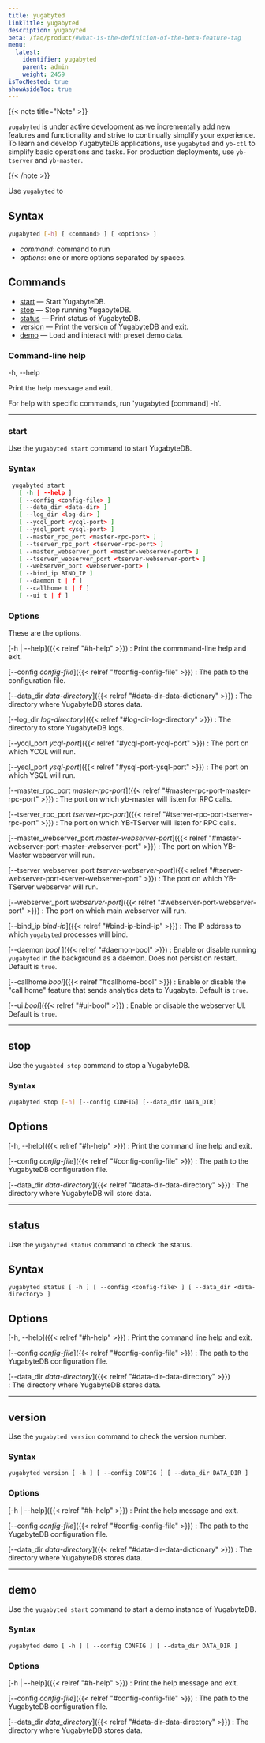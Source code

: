 ```yaml
---
title: yugabyted
linkTitle: yugabyted
description: yugabyted
beta: /faq/product/#what-is-the-definition-of-the-beta-feature-tag
menu:
  latest:
    identifier: yugabyted
    parent: admin
    weight: 2459
isTocNested: true
showAsideToc: true
---
```


{{< note title="Note" >}}

`yugabyted` is under active development as we incrementally add new features and functionality and strive to continually simplify your experience. To learn and develop YugabyteDB applications, use `yugabyted` and `yb-ctl` to simplify basic operations and tasks. For production deployments, use `yb-tserver` and `yb-master`.

{{< /note >}}

Use `yugabyted` to 

## Syntax

```sh
yugabyted [-h] [ <command> ] [ <options> ]
```

- *command*: command to run
- *options*: one or more options separated by spaces.

## Commands

- [start]("#start") —  Start YugabyteDB.
- [stop](#stop) — Stop running YugabyteDB.
- [status](#status) — Print status of YugabyteDB.
- [version](#version) — Print the version of YugabyteDB and exit.
- [demo](#demo) — Load and interact with preset demo data.

### Command-line help

-h, --help

Print the help message and exit.

For help with specific commands, run 'yugabyted [command] -h'.

-----

### start

Use the `yugabyted start` command to start YugabyteDB.

### Syntax

```sh
 yugabyted start
   [ -h | --help ] 
   [ --config <config-file> ]
   [ --data_dir <data-dir> ]
   [ --log_dir <log-dir> ]  
   [ --ycql_port <ycql-port> ]
   [ --ysql_port <ysql-port> ]
   [ --master_rpc_port <master-rpc-port> ]
   [ --tserver_rpc_port <tserver-rpc-port> ]
   [ --master_webserver_port <master-webserver-port> ]
   [ --tserver_webserver_port <tserver-webserver-port> ]
   [ --webserver_port <webserver-port> ]
   [ --bind_ip BIND_IP ] 
   [ --daemon t | f ]
   [ --callhome t | f ] 
   [ --ui t | f ]
```

### Options

These are the options.

[-h | --help]({{< relref "#h-help" >}})
: Print the commmand-line help and exit.

[--config *config-file*]({{< relref "#config-config-file" >}})
: The path to the configuration file.

[--data_dir *data-directory*]({{< relref "#data-dir-data-dictionary" >}})
: The directory where YugabyteDB stores data.

[--log_dir *log-directory*]({{< relref "#log-dir-log-directory" >}})
: The directory to store YugabyteDB logs.

[--ycql_port *ycql-port*]({{< relref "#ycql-port-ycql-port" >}})
: The port on which YCQL will run.

[--ysql_port *ysql-port*]({{< relref "#ysql-port-ysql-port" >}})
: The port on which YSQL will run.

[--master_rpc_port *master-rpc-port*]({{< relref "#master-rpc-port-master-rpc-port" >}})
: The port on which yb-master will listen for RPC calls.

[--tserver_rpc_port *tserver-rpc-port*]({{< relref "#tserver-rpc-port-tserver-rpc-port" >}})
: The port on which YB-TServer will listen for RPC calls.

[--master_webserver_port *master-webserver-port*]({{< relref "#master-webserver-port-master-webserver-port" >}})
: The port on which YB-Master webserver will run.

[--tserver_webserver_port *tserver-webserver-port*]({{< relref "#tserver-webserver-port-tserver-webserver-port" >}})
: The port on which YB-TServer webserver will run.

[--webserver_port *webserver-port*]({{< relref "#webserver-port-webserver-port" >}})
: The port on which main webserver will run.

[--bind_ip *bind-ip*]({{< relref "#bind-ip-bind-ip" >}})
: The IP address to which `yugabyted` processes will bind.

[--daemon *bool* ]({{< relref "#daemon-bool" >}})
: Enable or disable running `yugabyted` in the background as a daemon. Does not persist on restart. Default is `true`.

[--callhome *bool*]({{< relref "#callhome-bool" >}})
: Enable or disable the "call home" feature that sends analytics data to Yugabyte. Default is `true`.

[--ui *bool*]({{< relref "#ui-bool" >}})
: Enable or disable the webserver UI. Default is `true`.

-----
## stop

Use the `yugabted stop` command to stop a YugabyteDB.

### Syntax

```sh
yugabyted stop [-h] [--config CONFIG] [--data_dir DATA_DIR]
```

## Options

[-h, --help]({{< relref "#h-help" >}})
: Print the command line help and exit.
  
[--config *config-file*]({{< relref "#config-config-file" >}})
: The path to the YugabyteDB configuration file.
  
[--data_dir *data-directory*]({{< relref "#data-dir-data-directory" >}})
: The directory where YugabyteDB will store data.

-----

## status

Use the `yugabyted status` command to check the status.

## Syntax

```
yugabyted status [ -h ] [ --config <config-file> ] [ --data_dir <data-directory> ]
```

## Options

[-h, --help]({{< relref "#h-help" >}})
: Print the command line help and exit.

[--config *config-file*]({{< relref "#config-config-file" >}})
: The path to the YugabyteDB configuration file.

[--data_dir *data-directory*]({{< relref "#data-dir-data-directory" >}})  
: The directory where YugabyteDB stores data.

-----

## version

Use the `yugabyted version` command to check the version number.

### Syntax

```
yugabyted version [ -h ] [ --config CONFIG ] [ --data_dir DATA_DIR ]
```

### Options

[-h | --help]({{< relref "#h-help" >}})
: Print the help message and exit.

[--config *config-file*]({{< relref "#config-config-file" >}})
: The path to the YugabyteDB configuration file.

[--data_dir *data-directory*]({{< relref "#data-dir-data-dictionary" >}})
: The directory where YugabyteDB stores data.

-----

## demo

Use the `yugabyted start` command to start a demo instance of YugabyteDB.

### Syntax

```
yugabyted demo [ -h ] [ --config CONFIG ] [ --data_dir DATA_DIR ]
```

### Options

[-h | --help]({{< relref "#h-help" >}})
: Print the help message and exit.

[--config *config-file*]({{< relref "#config-config-file" >}})
: The path to the YugabyteDB configuration file.

[--data_dir *data_directory*]({{< relref "#data-dir-data-directory" >}})
: The directory where YugabyteDB stores data.
